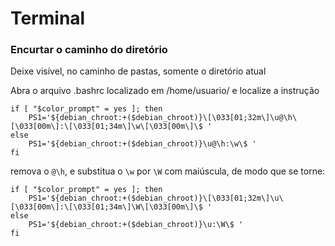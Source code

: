 # Terminal

### Encurtar o caminho do diretório
Deixe visível, no caminho de pastas, somente o diretório atual

Abra o arquivo .bashrc localizado em /home/usuario/ e localize a instrução
```
if [ "$color_prompt" = yes ]; then
    PS1='${debian_chroot:+($debian_chroot)}\[\033[01;32m\]\u@\h\[\033[00m\]:\[\033[01;34m\]\w\[\033[00m\]\$ '
else
    PS1='${debian_chroot:+($debian_chroot)}\u@\h:\w\$ '
fi
```
remova o `@\h`, e substitua o `\w` por `\W` com maiúscula, de modo que se torne:
```
if [ "$color_prompt" = yes ]; then
    PS1='${debian_chroot:+($debian_chroot)}\[\033[01;32m\]\u\[\033[00m\]:\[\033[01;34m\]\W\[\033[00m\]\$ '
else
    PS1='${debian_chroot:+($debian_chroot)}\u:\W\$ '
fi
```
